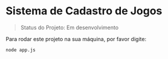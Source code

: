 <h1>Sistema de Cadastro de Jogos</h1>

> Status do Projeto: Em desenvolvimento

Para rodar este projeto na sua máquina, por favor digite:

```
node app.js
```
